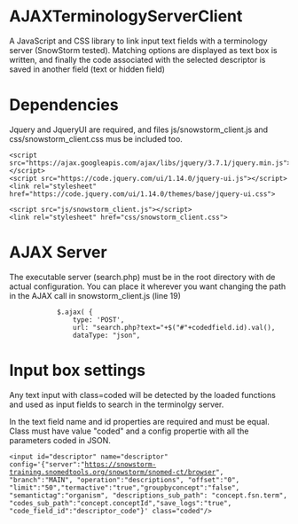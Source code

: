# AJAXTerminologyServerClient
A JavaScript and CSS library to link input text fields with a terminology server (SnowStorm tested). Matching options are displayed as text box is written, and finally the code associated with the selected descriptor is saved in another field (text or hidden field)
# Dependencies
Jquery and JqueryUI are required, and files js/snowstorm_client.js and css/snowstorm_client.css mus be included too.

	<script src="https://ajax.googleapis.com/ajax/libs/jquery/3.7.1/jquery.min.js"></script>
	<script src="https://code.jquery.com/ui/1.14.0/jquery-ui.js"></script>
	<link rel="stylesheet" href="https://code.jquery.com/ui/1.14.0/themes/base/jquery-ui.css">

	<script src="js/snowstorm_client.js"></script>
	<link rel="stylesheet" href="css/snowstorm_client.css">

 # AJAX Server

 The executable server (search.php) must be in the root directory with de actual configuration. You can place it wherever you want changing the path in the AJAX call in snowstorm_client.js (line 19)

 				$.ajax( {
					type: 'POST',
					url: "search.php?text="+$("#"+codedfield.id).val(),
					dataType: "json",

# Input box settings

Any text input with class=coded will be detected by the loaded functions and used as input fields to search in the terminolgy server. 

In the text field name and id properties are required and must be equal. Class must have value "coded" and a config propertie with all the parameters coded in JSON. 

<code>&lt;input id="descriptor" name="descriptor" config='{"server":"https://snowstorm-training.snomedtools.org/snowstorm/snomed-ct/browser", "branch":"MAIN", "operation":"descriptions", "offset":"0", "limit":"50","termactive":"true","groupbyconcept":"false", "semantictag":"organism", "descriptions_sub_path": "concept.fsn.term", "codes_sub_path":"concept.conceptId","save_logs":"true", "code_field_id":"descriptor_code"}' class="coded"/></code>

